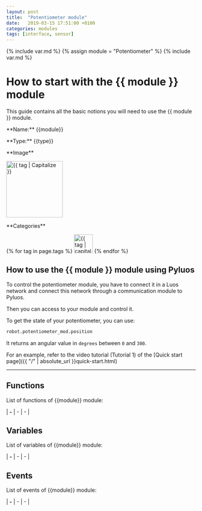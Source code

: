```yaml
---
layout: post
title:  "Potentiometer module"
date:   2019-03-15 17:51:00 +0100
categories: modules
tags: [interface, sensor]
---
```

{% include var.md %}
{% assign module = "Potentiometer" %}
{% include var.md %}

# How to start with the {{ module }} module

This guide contains all the basic notions you will need to use the {{ module }} module.

<div class="sheet" markdown="1">
<p class="sheet-title" markdown="1">**Name:** {{module}}</p>
<p class="sheet-title" markdown="1">**Type:** {{type}}</p>
<p class="sheet-title" markdown="1">**Image**</p>
<p class="indent" markdown="1"><img height="150" src="/assets/img/{{ module }}-module.png" alt="{{ tag | Capitalize }}"></p>
<p class="sheet-title" markdown="1">**Categories**</p>
<p class="indent" markdown="1">
{% for tag in page.tags %}
  <a href="{{ "/" | absolute_url }}tags.html"><img height="50" src="/assets/img/sticker-{{ tag }}.png" alt="{{ tag | capitalize }}"></a>
{% endfor %}
</p>
</div>

## How to use the {{ module }} module using Pyluos
To control the potentiometer module, you have to connect it in a Luos network and connect this network through a communication module to Pyluos.

Then you can access to your module and control it.

To get the state of your potentiometer, you can use:

```python
robot.potentiometer_mod.position
```

It returns an angular value in `degrees` between `0` and `300`.

For an example, refer to the video tutorial (Tutorial 1) of the [Quick start page]({{ "/" | absolute_url }}quick-start.html)

----

## Functions
List of functions of {{module}} module:

| **-** | - | - | 

## Variables
List of variables of {{module}} module:
 
| **-** | - | - | 

## Events
List of events of {{module}} module:

| **-** | - | - | 
